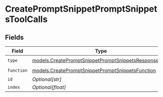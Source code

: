 # CreatePromptSnippetPromptSnippetsToolCalls


## Fields

| Field                                                                                                              | Type                                                                                                               | Required                                                                                                           | Description                                                                                                        |
| ------------------------------------------------------------------------------------------------------------------ | ------------------------------------------------------------------------------------------------------------------ | ------------------------------------------------------------------------------------------------------------------ | ------------------------------------------------------------------------------------------------------------------ |
| `type`                                                                                                             | [models.CreatePromptSnippetPromptSnippetsResponseType](../models/createpromptsnippetpromptsnippetsresponsetype.md) | :heavy_check_mark:                                                                                                 | N/A                                                                                                                |
| `function`                                                                                                         | [models.CreatePromptSnippetPromptSnippetsFunction](../models/createpromptsnippetpromptsnippetsfunction.md)         | :heavy_check_mark:                                                                                                 | N/A                                                                                                                |
| `id`                                                                                                               | *Optional[str]*                                                                                                    | :heavy_minus_sign:                                                                                                 | N/A                                                                                                                |
| `index`                                                                                                            | *Optional[float]*                                                                                                  | :heavy_minus_sign:                                                                                                 | N/A                                                                                                                |